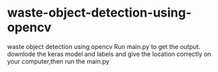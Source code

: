 # waste-object-detection-using-opencv
waste object detection using opencv 
Run main.py to get the output.
downlode the keras model and labels and give the location correctly on your computer,then run the main.py

